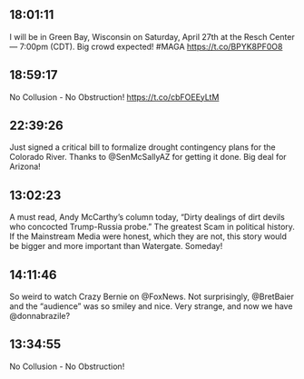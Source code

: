 ## 18:01:11
I will be in Green Bay, Wisconsin on Saturday, April 27th at the Resch Center — 7:00pm (CDT). Big crowd expected! #MAGA 
https://t.co/BPYK8PF0O8
## 18:59:17
No Collusion - No Obstruction! https://t.co/cbFOEEyLtM
## 22:39:26
Just signed a critical bill to formalize drought contingency plans for the Colorado River. Thanks to @SenMcSallyAZ for getting it done. Big deal for Arizona!
## 13:02:23
A must read, Andy McCarthy’s column today, “Dirty dealings of dirt devils who concocted Trump-Russia probe.” The greatest Scam in political history. If the Mainstream Media were honest, which they are not, this story would be bigger and more important than Watergate. Someday!
## 14:11:46
So weird to watch Crazy Bernie on @FoxNews. Not surprisingly, @BretBaier and the “audience” was so smiley and nice. Very strange, and now we have @donnabrazile?
## 13:34:55
No Collusion - No Obstruction!
